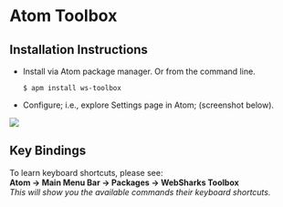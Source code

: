 # Atom Toolbox

## Installation Instructions

- Install via Atom package manager. Or from the command line.

  ```
  $ apm install ws-toolbox
  ```

- Configure; i.e., explore Settings page in Atom; (screenshot below).

![](https://raw.githubusercontent.com/websharks/atom-toolbox/master/assets/settings.png)


## Key Bindings

To learn keyboard shortcuts, please see:  
**Atom → Main Menu Bar → Packages → WebSharks Toolbox**  
_This will show you the available commands their keyboard shortcuts._
